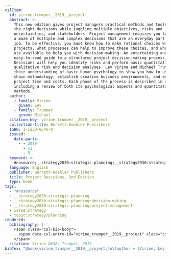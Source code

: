 ```yaml
---
cslItem:
  id: virine_trumper__2019__project
  abstract: >-
    This new edition gives project managers practical methods and tools to make
    the right decisions while juggling multiple objectives, risks and
    uncertainties, and stakeholders. Project management requires you to navigate
    a maze of multiple and complex decisions that are an everyday part of the
    job. To be effective, you must know how to make rational choices with your
    projects, what processes can help to improve these choices, and what tools
    are available to help you with decision-making. An entertaining and
    easy-to-read guide to a structured project decision-making process, Project
    Decisions will help you identify risks and perform basic quantitative and
    qualitative risk and decision analyses. Lev Virine and Michael Trumper use
    their understanding of basic human psychology to show you how to use event
    chain methodology, establish creative business environments, and estimate
    project time and costs. Each phase of the process is described in detail,
    including a review of both its psychological aspects and quantitative
    methods.
  author:
    - family: Virine
      given: Lev
    - family: Trumper
      given: Michael
  citation-key: virine_trumper__2019__project
  collection-title: Berrett-Koehler Publishers
  ISBN: 1-5230-8546-0
  issued:
    date-parts:
      - - 2019
        - 11
        - 5
  keyword: >-
    #nosource;__strategy2030:strategic-planning;__strategy2030:strategic-planning:decision-making;__strategy2030:strategic-planning:project-management;collection::strategy::planning
  language: English
  publisher: Berrett-Koehler Publishers
  title: Project Decisions, 2nd Edition
  type: book
tags:
  - "#nosource"
  - __strategy2030:strategic-planning
  - __strategy2030:strategic-planning:decision-making
  - __strategy2030:strategic-planning:project-management
  - issue:strategy
  - topic:strategy/planning
rendered:
  bibliography: |-
    <span class="csl-bib-body">
      <span data-csl-entry-id="virine_trumper__2019__project" class="csl-entry">Virine, L., &#38; Trumper, M. 2019. <i>Project Decisions, 2nd Edition</i>. Berrett-Koehler Publishers.</span>
    </span>
  citation: Virine &#38; Trumper, 2019
bibTex: "@book{virine_trumper__2019__project,\n\tauthor = {Virine, Lev and Trumper, Michael},\n\tseries = {Berrett-{Koehler} {Publishers}},\n\tyear = {2019},\n\tmonth = {nov 5},\n\tpublisher = {Berrett-Koehler Publishers},\n\ttitle = {Project {Decisions}, 2nd {Edition}},\n}\n\n"
---
```

